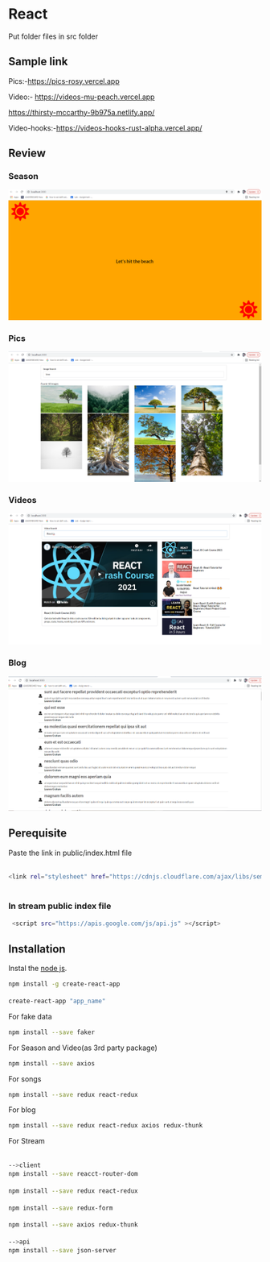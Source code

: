 # React

Put folder files in src folder

## Sample link

Pics:-https://pics-rosy.vercel.app

Video:- https://videos-mu-peach.vercel.app

https://thirsty-mccarthy-9b975a.netlify.app/

Video-hooks:-https://videos-hooks-rust-alpha.vercel.app/


## Review

### Season
![Season](https://github.com/vijaylaxmi26/React/blob/master/image/seasons.png)

### Pics
![Picture](https://github.com/vijaylaxmi26/React/blob/master/image/pics.png)

### Videos
![Videos](https://github.com/vijaylaxmi26/React/blob/master/image/videos.png)

### Blog
![Blog](https://github.com/vijaylaxmi26/React/blob/master/image/blog.png)

## Perequisite

Paste the link in public/index.html file

```bash 
 
<link rel="stylesheet" href="https://cdnjs.cloudflare.com/ajax/libs/semantic-ui/2.4.1/semantic.min.css" integrity="sha512-8bHTC73gkZ7rZ7vpqUQThUDhqcNFyYi2xgDgPDHc+GXVGHXq+xPjynxIopALmOPqzo9JZj0k6OqqewdGO3EsrQ==" crossorigin="anonymous" referrerpolicy="no-referrer" />
 
```

### In stream public index file
```bash
 <script src="https://apis.google.com/js/api.js" ></script>

```

## Installation

Instal the [node js](https://nodejs.org/en/).

```bash
npm install -g create-react-app

create-react-app "app_name"

```

For fake data

```bash
npm install --save faker
```

For Season and Video(as 3rd party package)

```bash
npm install --save axios
```

For songs

```bash
npm install --save redux react-redux
```

For blog
```bash
npm install --save redux react-redux axios redux-thunk
```

For Stream
```bash

-->client
npm install --save reacct-router-dom

npm install --save redux react-redux

npm install --save redux-form

npm install --save axios redux-thunk

-->api
npm install --save json-server
```

